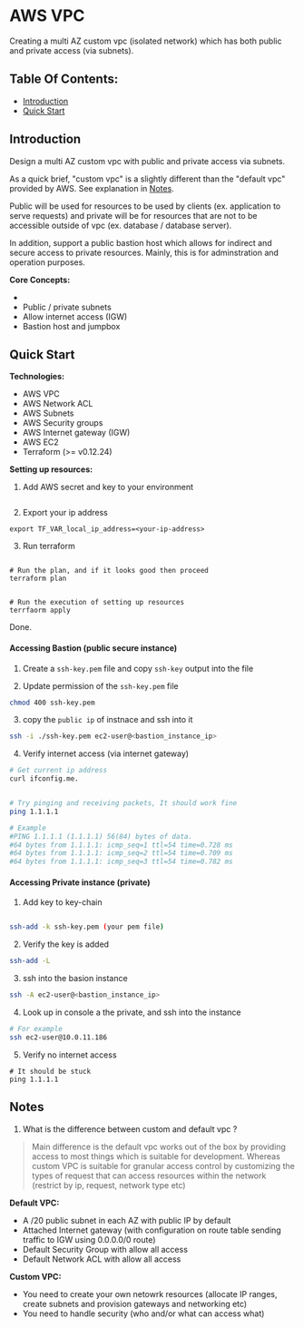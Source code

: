 # AWS VPC  

Creating a multi AZ custom vpc (isolated network) which has both public and private access (via subnets).

## Table Of Contents:

- [Introduction](#Introdiction)
- [Quick Start](#quick-start)

## Introduction


Design a multi AZ custom vpc with public and private access via subnets.

As a quick brief, "custom vpc" is a slightly different than the "default vpc" provided by AWS.
See explanation in [Notes](#notes).

Public will be used for resources to be used by clients (ex. application to serve requests) and private will be for 
resources that are not to be accessible outside of vpc (ex. database / database server).

In addition, support a public bastion host which allows for indirect and secure access to private resources. Mainly, this is for adminstration and operation purposes.

**Core Concepts:**

-  
- Public / private subnets 
- Allow internet access (IGW)
- Bastion host and jumpbox

## Quick Start

**Technologies:**

- AWS VPC 
- AWS Network ACL
- AWS Subnets
- AWS Security groups 
- AWS Internet gateway (IGW)
- AWS EC2 
- Terraform (>= v0.12.24)


**Setting up resources:**


1. Add AWS secret and key to your environment

```

```

2. Export your ip address

```
export TF_VAR_local_ip_address=<your-ip-address>
```

3. Run terraform 

```

# Run the plan, and if it looks good then proceed
terraform plan


# Run the execution of setting up resources
terrfaorm apply
```

Done.

#### Accessing Bastion (public secure instance)


1. Create a `ssh-key.pem` file and copy `ssh-key` output into the file  

2. Update permission of the `ssh-key.pem` file  

```sh
chmod 400 ssh-key.pem
```

3. copy the `public ip` of instnace and ssh into it   

```sh
ssh -i ./ssh-key.pem ec2-user@<bastion_instance_ip>
```

4. Verify internet access (via internet gateway)  

```sh
# Get current ip address
curl ifconfig.me.


# Try pinging and receiving packets, It should work fine 
ping 1.1.1.1

# Example
#PING 1.1.1.1 (1.1.1.1) 56(84) bytes of data.
#64 bytes from 1.1.1.1: icmp_seq=1 ttl=54 time=0.728 ms
#64 bytes from 1.1.1.1: icmp_seq=2 ttl=54 time=0.709 ms
#64 bytes from 1.1.1.1: icmp_seq=3 ttl=54 time=0.782 ms
```

#### Accessing Private instance (private)


1. Add key to key-chain 

```sh

ssh-add -k ssh-key.pem (your pem file)

```

2. Verify the key is added 

```sh
ssh-add -L
```

3. ssh into the basion instance 

```sh
ssh -A ec2-user@<bastion_instance_ip>
```

4. Look up in console a the private, and ssh into the instance

```sh
# For example
ssh ec2-user@10.0.11.186
```

5. Verify no internet access

```
# It should be stuck
ping 1.1.1.1
```
## Notes

1. What is the difference between custom and default vpc ?

> Main difference is the default vpc works out of the box by providing access to most things which is suitable for development. Whereas custom VPC is suitable for granular access control by customizing the types of request that can access resources within the network (restrict by ip, request, network type etc)

**Default VPC:**

- A /20 public subnet in each AZ with public IP by default
- Attached Internet gateway (with configuration on route table sending traffic to IGW using 0.0.0.0/0 route)
- Default Security Group with allow all access
- Default Network ACL with allow all access

**Custom VPC:**

- You need to create your own netowrk resources (allocate IP ranges, create subnets and provision gateways and networking  etc)
- You need to handle security (who and/or what can access what)
